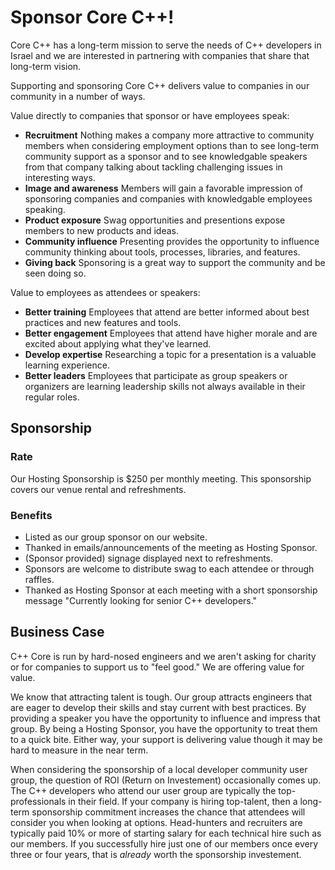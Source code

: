 # Sponsor Core C++!

Core C++ has a long-term mission to serve the needs of C++ developers in Israel and we are interested in partnering with companies that share that long-term vision.

Supporting and sponsoring Core C++ delivers value to companies in our community in a number of ways.

Value directly to companies that sponsor or have employees speak:

- **Recruitment** Nothing makes a company more attractive to community members when considering employment options than to see long-term community support as a sponsor and to see knowledgable speakers from that company talking about tackling challenging issues in interesting ways.
- **Image and awareness** Members will gain a favorable impression of sponsoring companies and companies with knowledgable employees speaking.
- **Product exposure** Swag opportunities and presentions expose members to new products and ideas.
- **Community influence** Presenting provides the opportunity to influence community thinking about tools, processes, libraries, and features.
- **Giving back** Sponsoring is a great way to support the community and be seen doing so.

Value to employees as attendees or speakers:

- **Better training** Employees that attend are better informed about best practices and new features and tools.
- **Better engagement** Employees that attend have higher morale and are excited about applying what they've learned.
- **Develop expertise** Researching a topic for a presentation is a valuable learning experience.
- **Better leaders** Employees that participate as group speakers or organizers are learning leadership skills not always available in their regular roles.


## Sponsorship

### Rate

Our Hosting Sponsorship is $250 per monthly meeting. This sponsorship covers our venue rental and refreshments.

### Benefits

* Listed as our group sponsor on our website.
* Thanked in emails/announcements of the meeting as Hosting Sponsor.
* (Sponsor provided) signage displayed next to refreshments.
* Sponsors are welcome to distribute swag to each attendee or through raffles.
* Thanked as Hosting Sponsor at each meeting with a short sponsorship message "Currently looking for senior C++ developers."

## Business Case

C++ Core is run by hard-nosed engineers and we aren't asking for charity or for companies to support us to "feel good." We are offering value for value.

We know that attracting talent is tough. Our group attracts engineers that are eager to develop their skills and stay current with best practices. By providing a speaker you have the opportunity to influence and impress that group. By being a Hosting Sponsor, you have the opportunity to treat them to a quick bite. Either way, your support is delivering value though it may be hard to measure in the near term.

When considering the sponsorship of a local developer community user group, the question of ROI (Return on Investement) occasionally comes up. The C++ developers who attend our user group are typically the top-professionals in their field.
If your company is hiring top-talent, then a long-term sponsorship commitment increases the chance that attendees will consider you when looking at options. Head-hunters and recruiters are typically paid 10% or more of starting salary for each technical hire such as our members. If you successfully hire just one of our members once every three or four years, that is *already* worth the sponsorship investement.
